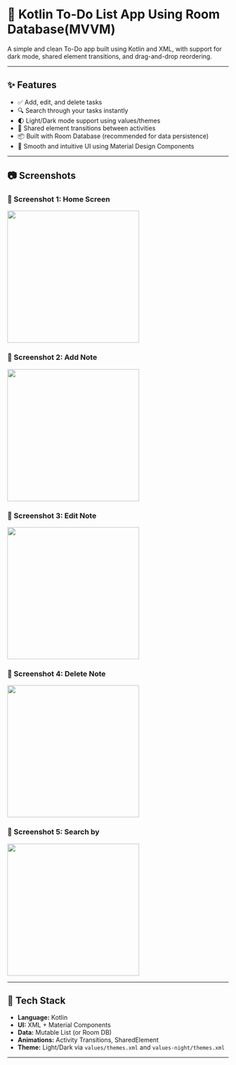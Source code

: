 # 📝 Kotlin To-Do List App Using Room Database(MVVM)

A simple and clean To-Do app built using Kotlin and XML, with support for dark mode, shared element transitions, and drag-and-drop reordering.

---

## ✨ Features

- ✅ Add, edit, and delete tasks
- 🔍 Search through your tasks instantly
- 🌓 Light/Dark mode support using values/themes
- 🎯 Shared element transitions between activities
- 📦 Built with Room Database (recommended for data persistence)
- 🧠 Smooth and intuitive UI using Material Design Components

---

## 📷 Screenshots

### 📸 Screenshot 1: Home Screen
<img src="https://github.com/Saurabh6255/Offline-TodoApp/blob/07da175c7f3498cd44e249689ba2b6585a793313/Screenshot_20250417_144952.png?raw=true" width="300"/>

### 📸 Screenshot 2: Add Note
<img src="https://github.com/Saurabh6255/Offline-TodoApp/blob/06b90e3e9284f15ffb018b2d101be76003f1c488/Screenshot_20250417_145110.png?raw=true" width="300"/>

### 📸 Screenshot 3: Edit Note
<img src="https://github.com/Saurabh6255/Offline-TodoApp/blob/06b90e3e9284f15ffb018b2d101be76003f1c488/Screenshot_20250417_145135.png?raw=true" width="300"/>

### 📸 Screenshot 4: Delete Note
<img src="https://github.com/Saurabh6255/Offline-TodoApp/blob/06b90e3e9284f15ffb018b2d101be76003f1c488/Screenshot_20250417_145203.png?raw=true" width="300"/>

### 📸 Screenshot 5: Search by 
<img src="https://github.com/Saurabh6255/Offline-TodoApp/blob/06b90e3e9284f15ffb018b2d101be76003f1c488/Screenshot_20250417_145224.png?raw=true" width="300"/>


---

## 🔧 Tech Stack

- **Language:** Kotlin
- **UI:** XML + Material Components
- **Data:** Mutable List (or Room DB)
- **Animations:** Activity Transitions, SharedElement
- **Theme:** Light/Dark via `values/themes.xml` and `values-night/themes.xml`

---


